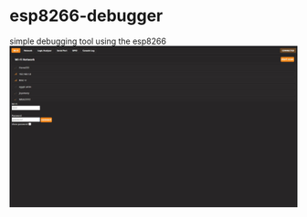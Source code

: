 # esp8266-debugger
simple debugging tool using the esp8266
![alt text](https://raw.githubusercontent.com/John-Khalil/esp8266-debugger/main/pics/scan%20for%20wifi.jpg)

